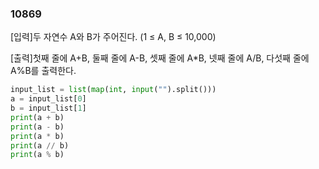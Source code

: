 ### 10869

[입력]두 자연수 A와 B가 주어진다. (1 ≤ A, B ≤ 10,000)

[출력]첫째 줄에 A+B, 둘째 줄에 A-B, 셋째 줄에 A*B, 넷째 줄에 A/B, 다섯째 줄에 A%B를 출력한다.

```python
input_list = list(map(int, input("").split()))
a = input_list[0]
b = input_list[1]
print(a + b)
print(a - b)
print(a * b)
print(a // b)
print(a % b)
```